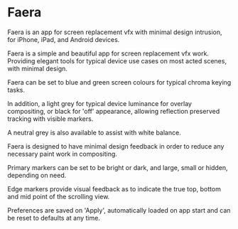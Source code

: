# Faera
Faera is an app for screen replacement vfx with minimal design intrusion, for iPhone, iPad, and Android devices.

Faera is a simple and beautiful app for screen replacement vfx work. Providing elegant tools for typical device use cases on most acted scenes, with minimal design.

Faera can be set to blue and green screen colours for typical chroma keying tasks.

In addition, a light grey for typical device luminance for overlay compositing, or black for 'off' appearance, allowing reflection preserved tracking with visible markers.

A neutral grey is also available to assist with white balance.

Faera is designed to have minimal design feedback in order to reduce any necessary paint work in compositing.

Primary markers can be set to be bright or dark, and large, small or hidden, depending on need.

Edge markers provide visual feedback as to indicate the true top, bottom and mid point of the scrolling view.

Preferences are saved on 'Apply', automatically loaded on app start and can be reset to defaults at any time.
